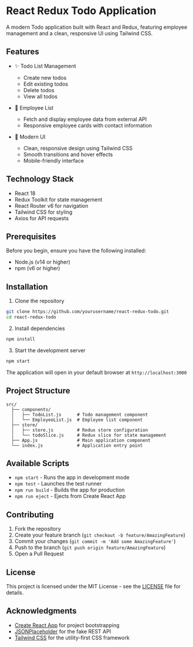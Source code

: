# React Redux Todo Application

A modern Todo application built with React and Redux, featuring employee management and a clean, responsive UI using Tailwind CSS.

## Features

- ✨ Todo List Management
  - Create new todos
  - Edit existing todos
  - Delete todos
  - View all todos

- 👥 Employee List
  - Fetch and display employee data from external API
  - Responsive employee cards with contact information

- 🎨 Modern UI
  - Clean, responsive design using Tailwind CSS
  - Smooth transitions and hover effects
  - Mobile-friendly interface

## Technology Stack

- React 18
- Redux Toolkit for state management
- React Router v6 for navigation
- Tailwind CSS for styling
- Axios for API requests

## Prerequisites

Before you begin, ensure you have the following installed:
- Node.js (v14 or higher)
- npm (v6 or higher)

## Installation

1. Clone the repository
```bash
git clone https://github.com/yourusername/react-redux-todo.git
cd react-redux-todo
```

2. Install dependencies
```bash
npm install
```

3. Start the development server
```bash
npm start
```

The application will open in your default browser at `http://localhost:3000`

## Project Structure

```
src/
  ├── components/
  │   ├── TodoList.js      # Todo management component
  │   └── EmployeeList.js  # Employee list component
  ├── store/
  │   ├── store.js         # Redux store configuration
  │   └── todoSlice.js     # Redux slice for state management
  ├── App.js               # Main application component
  └── index.js             # Application entry point
```

## Available Scripts

- `npm start` - Runs the app in development mode
- `npm test` - Launches the test runner
- `npm run build` - Builds the app for production
- `npm run eject` - Ejects from Create React App

## Contributing

1. Fork the repository
2. Create your feature branch (`git checkout -b feature/AmazingFeature`)
3. Commit your changes (`git commit -m 'Add some AmazingFeature'`)
4. Push to the branch (`git push origin feature/AmazingFeature`)
5. Open a Pull Request

## License

This project is licensed under the MIT License - see the [LICENSE](LICENSE) file for details.

## Acknowledgments

- [Create React App](https://create-react-app.dev/) for project bootstrapping
- [JSONPlaceholder](https://jsonplaceholder.typicode.com/) for the fake REST API
- [Tailwind CSS](https://tailwindcss.com/) for the utility-first CSS framework
